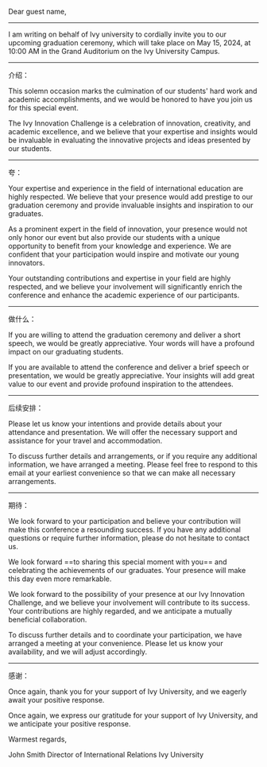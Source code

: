 Dear guest name, 

---

I am writing on behalf of Ivy university to cordially invite you to our upcoming graduation ceremony, which will take place on May 15, 2024, at 10:00 AM in the Grand Auditorium on the Ivy University Campus.

---

介绍：

This solemn occasion marks the culmination of our students' hard work and academic accomplishments, and we would be honored to have you join us for this special event.

The Ivy Innovation Challenge is a celebration of innovation, creativity, and academic excellence, and we believe that your expertise and insights would be invaluable in evaluating the innovative projects and ideas presented by our students.

---

夸：

Your expertise and experience in the field of international education are highly respected. We believe that your presence would add prestige to our graduation ceremony and provide invaluable insights and inspiration to our graduates.

As a prominent expert in the field of innovation, your presence would not only honor our event but also provide our students with a unique opportunity to benefit from your knowledge and experience. We are confident that your participation would inspire and motivate our young innovators.

Your outstanding contributions and expertise in your field are highly respected, and we believe your involvement will significantly enrich the conference and enhance the academic experience of our participants.

---

做什么：

If you are willing to attend the graduation ceremony and deliver a short speech, we would be greatly appreciative. Your words will have a profound impact on our graduating students.

If you are available to attend the conference and deliver a brief speech or presentation, we would be greatly appreciative. Your insights will add great value to our event and provide profound inspiration to the attendees.

---

后续安排：

Please let us know your intentions and provide details about your attendance and presentation. We will offer the necessary support and assistance for your travel and accommodation.

To discuss further details and arrangements, or if you require any additional information, we have arranged a meeting. Please feel free to respond to this email at your earliest convenience so that we can make all necessary arrangements.

---

期待：

We look forward to your participation and believe your contribution will make this conference a resounding success. If you have any additional questions or require further information, please do not hesitate to contact us.

We look forward ==to sharing this special moment with you== and celebrating the achievements of our graduates. Your presence will make this day even more remarkable.

We look forward to the possibility of your presence at our Ivy Innovation Challenge, and we believe your involvement will contribute to its success. Your contributions are highly regarded, and we anticipate a mutually beneficial collaboration.

To discuss further details and to coordinate your participation, we have arranged a meeting at your convenience. Please let us know your availability, and we will adjust accordingly.

---

感谢：

Once again, thank you for your support of Ivy University, and we eagerly await your positive response.

Once again, we express our gratitude for your support of Ivy University, and we anticipate your positive response.

Warmest regards,

John Smith 
Director of International Relations 
Ivy University